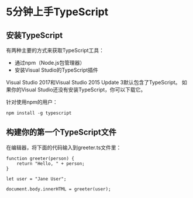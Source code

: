 # 5分钟上手TypeScript

## 安装TypeScript
有两种主要的方式来获取TypeScript工具：
- 通过npm（Node.js包管理器）
- 安装Visual Studio的TypeScript插件

Visual Studio 2017和Visual Studio 2015 Update 3默认包含了TypeScript。 如果你的Visual Studio还没有安装TypeScript，你可以下载它。

针对使用npm的用户：
```
npm install -g typescript
```

## 构建你的第一个TypeScript文件
在编辑器，将下面的代码输入到greeter.ts文件里：
```
function greeter(person) {
    return "Hello, " + person;
}

let user = "Jane User";

document.body.innerHTML = greeter(user);
```